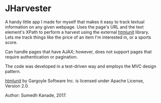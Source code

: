 # JHarvester

A handy little app I made for myself that makes it easy to track textual information on any given webpage. Uses the page's URL and the text element's XPath to perform a harvest using the external [htmlunit](https://github.com/htmlunit) library. Lets me track things like the price of an item I'm interested in, or a sports score. 

Can handle pages that have AJAX; however, does not support pages that require authentication or pagination. 

The code was developed in a test-driven way and employs the MVC design pattern.

[htmlunit](https://github.com/htmlunit) by Gargoyle Software Inc. is licensed under Apache License, Version 2.0.

Author: Sumedh Kanade, 2017.

